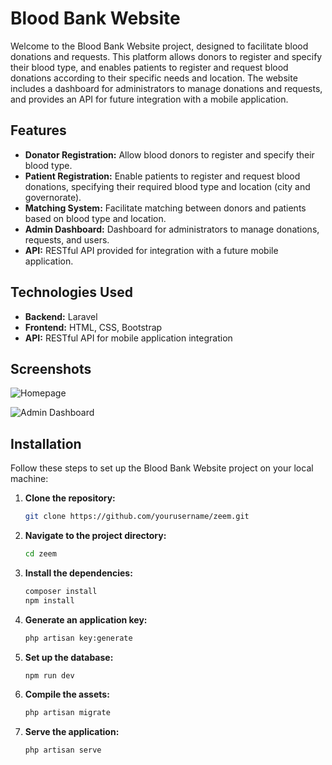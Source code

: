 # Blood Bank Website

Welcome to the Blood Bank Website project, designed to facilitate blood donations and requests. This platform allows donors to register and specify their blood type, and enables patients to register and request blood donations according to their specific needs and location. The website includes a dashboard for administrators to manage donations and requests, and provides an API for future integration with a mobile application.

## Features

-   **Donator Registration:** Allow blood donors to register and specify their blood type.
-   **Patient Registration:** Enable patients to register and request blood donations, specifying their required blood type and location (city and governorate).
-   **Matching System:** Facilitate matching between donors and patients based on blood type and location.
-   **Admin Dashboard:** Dashboard for administrators to manage donations, requests, and users.
-   **API:** RESTful API provided for integration with a future mobile application.

## Technologies Used

-   **Backend:** Laravel
-   **Frontend:** HTML, CSS, Bootstrap
-   **API:** RESTful API for mobile application integration

## Screenshots

![Homepage](https://i.imgur.com/rn11gIG.png)

![Admin Dashboard](https://i.imgur.com/m4ePdku.png)

## Installation

Follow these steps to set up the Blood Bank Website project on your local machine:

1. **Clone the repository:**

    ```sh
    git clone https://github.com/yourusername/zeem.git

    ```

2. **Navigate to the project directory:**

    ```sh
    cd zeem

    ```

3. **Install the dependencies:**

    ```sh
    composer install
    npm install

    ```

4. **Generate an application key:**

    ```sh
    php artisan key:generate

    ```

5. **Set up the database:**

    ```sh
    npm run dev
    ```

6. **Compile the assets:**

    ```sh
    php artisan migrate
    ```

7. **Serve the application:**
    ```sh
    php artisan serve
    ```
